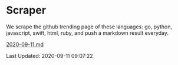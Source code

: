 # Scraper

We scrape the github trending page of these languages: go, python, javascript, swift, html, ruby, and push a markdown result everyday.

[2020-09-11.md](https://github.com/henson/Scraper/blob/master/2020-09-11.md)

Last Updated: 2020-09-11 09:07:22